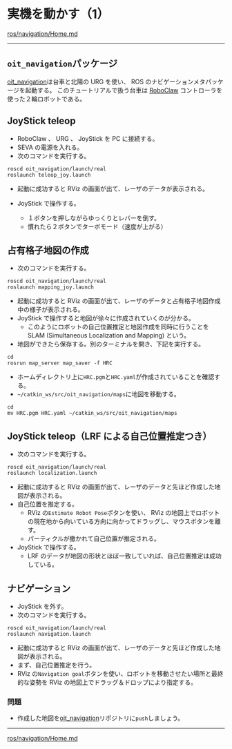 # 実機を動かす（1）

[ros/navigation/Home.md](Home.md)

---

## `oit_navigation`パッケージ

[oit_navigation](https://bitbucket.org/oit-trial/oit_navigation/src/master/)は台車と北陽の URG を使い、 ROS のナビゲーションメタパッケージを起動する。
このチュートリアルで扱う台車は [RoboClaw](http://www.ionmc.com/RoboClaw-2x30A-Motor-Controller_p_9.html) コントローラを使った２輪ロボットである。

## JoyStick teleop

- RoboClaw 、 URG 、 JoyStick を PC に接続する。
- SEVA の電源を入れる。
- 次のコマンドを実行する。

```shell
roscd oit_navigation/launch/real
roslaunch teleop_joy.launch
```

- 起動に成功すると RViz の画面が出て、レーザのデータが表示される。

- JoyStick で操作する。
  - １ボタンを押しながらゆっくりとレバーを倒す。
  - 慣れたら２ボタンでターボモード（速度が上がる）

## 占有格子地図の作成

- 次のコマンドを実行する。

```shell
roscd oit_navigation/launch/real
roslaunch mapping_joy.launch
```

- 起動に成功すると RViz の画面が出て、レーザのデータと占有格子地図作成中の様子が表示される。
- JoyStick で操作すると地図が徐々に作成されていくのが分かる。
  - このようにロボットの自己位置推定と地図作成を同時に行うことを SLAM (Simultaneous Localization and Mapping) という。
- 地図ができたら保存する。別のターミナルを開き、下記を実行する。

```shell
cd
rosrun map_server map_saver -f HRC
```

- ホームディレクトリ上に`HRC.pgm`と`HRC.yaml`が作成されていることを確認する。
- `~/catkin_ws/src/oit_navigation/maps`に地図を移動する。

```shell
cd
mv HRC.pgm HRC.yaml ~/catkin_ws/src/oit_navigation/maps
```

## JoyStick teleop（LRF による自己位置推定つき）

- 次のコマンドを実行する。

```shell
roscd oit_navigation/launch/real
roslaunch localization.launch
```

- 起動に成功すると RViz の画面が出て、レーザのデータと先ほど作成した地図が表示される。
- 自己位置を推定する。
  - RViz の`Estimate Robot Pose`ボタンを使い、 RViz の地図上でロボットの現在地から向いている方向に向かってドラッグし、マウスボタンを離す。
  - パーティクルが撒かれて自己位置が推定される。
- JoyStick で操作する。
  - LRF のデータが地図の形状とほぼ一致していれば、自己位置推定は成功している。

## ナビゲーション

- JoyStick を外す。
- 次のコマンドを実行する。

```shell
roscd oit_navigation/launch/real
roslaunch navigation.launch
```

- 起動に成功すると RViz の画面が出て、レーザのデータと先ほど作成した地図が表示される。
- まず、自己位置推定を行う。
- RViz の`Navigation goal`ボタンを使い、ロボットを移動させたい場所と最終的な姿勢を RViz の地図上でドラッグ＆ドロップにより指定する。

### 問題

- 作成した地図を[oit_navigation](https://bitbucket.org/oit-trial/oit_navigation/src/master/)リポジトリに`push`しましょう。

---

[ros/navigation/Home.md](Home.md)

